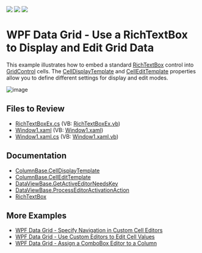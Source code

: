 <!-- default badges list -->
![](https://img.shields.io/endpoint?url=https://codecentral.devexpress.com/api/v1/VersionRange/128650203/22.2.2%2B)
[![](https://img.shields.io/badge/Open_in_DevExpress_Support_Center-FF7200?style=flat-square&logo=DevExpress&logoColor=white)](https://supportcenter.devexpress.com/ticket/details/E2030)
[![](https://img.shields.io/badge/📖_How_to_use_DevExpress_Examples-e9f6fc?style=flat-square)](https://docs.devexpress.com/GeneralInformation/403183)
<!-- default badges end -->

# WPF Data Grid - Use a RichTextBox to Display and Edit Grid Data

This example illustrates how to embed a standard [RichTextBox](https://learn.microsoft.com/en-us/dotnet/api/system.windows.controls.richtextbox) control into [GridControl](https://docs.devexpress.com/WPF/DevExpress.Xpf.Grid.GridControl) cells. The [CellDisplayTemplate](https://docs.devexpress.com/WPF/DevExpress.Xpf.Grid.ColumnBase.CellDisplayTemplate) and [CellEditTemplate](https://docs.devexpress.com/WPF/DevExpress.Xpf.Grid.ColumnBase.CellEditTemplate) properties allow you to define different settings for display and edit modes.

![image](https://user-images.githubusercontent.com/65009440/208886885-74a1770d-082f-43a0-a1a6-fa40e0aab9d8.png)

## Files to Review

* [RichTextBoxEx.cs](./CS/RichTextBoxEx.cs) (VB: [RichTextBoxEx.vb](./VB/RichTextBoxEx.vb))
* [Window1.xaml](./CS/Window1.xaml) (VB: [Window1.xaml](./VB/Window1.xaml))
* [Window1.xaml.cs](./CS/Window1.xaml.cs) (VB: [Window1.xaml.vb](./VB/Window1.xaml.vb))

## Documentation

* [ColumnBase.CellDisplayTemplate](https://docs.devexpress.com/WPF/DevExpress.Xpf.Grid.ColumnBase.CellDisplayTemplate)
* [ColumnBase.CellEditTemplate](https://docs.devexpress.com/WPF/DevExpress.Xpf.Grid.ColumnBase.CellEditTemplate)
* [DataViewBase.GetActiveEditorNeedsKey](https://docs.devexpress.com/WPF/DevExpress.Xpf.Grid.DataViewBase.GetActiveEditorNeedsKey)
* [DataViewBase.ProcessEditorActivationAction](https://docs.devexpress.com/WPF/DevExpress.Xpf.Grid.DataViewBase.ProcessEditorActivationAction)
* [RichTextBox](https://learn.microsoft.com/en-us/dotnet/api/system.windows.controls.richtextbox)

## More Examples

* [WPF Data Grid - Specify Navigation in Custom Cell Editors](https://github.com/DevExpress-Examples/how-to-specify-navigation-in-custom-cell-editors)
* [WPF Data Grid - Use Custom Editors to Edit Cell Values](https://github.com/DevExpress-Examples/how-to-use-custom-editors-to-edit-cell-values-e1596)
* [WPF Data Grid - Assign a ComboBox Editor to a Column](https://github.com/DevExpress-Examples/wpf-data-grid-assign-combobox-editor-to-column)
